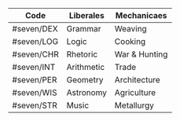 
| Code       | Liberales  | Mechanicaes   |
| ---------- | ---------- | ------------- |
| #seven/DEX | Grammar    | Weaving       |
| #seven/LOG | Logic      | Cooking       |
| #seven/CHR | Rhetoric   | War & Hunting |
| #seven/INT | Arithmetic | Trade         |
| #seven/PER | Geometry   | Architecture  |
| #seven/WIS | Astronomy  | Agriculture   |
| #seven/STR | Music      | Metallurgy    |
